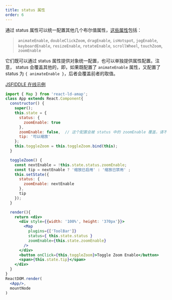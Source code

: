 ```yaml
---
title: status 属性
order: 6
---
```


通过 status 属性可以统一配置其他几个布尔值属性，[这些属性](https://github.com/ElemeFE/react-ld-amap/blob/master/components/map/index.js#L46)包括：
> `animateEnable`,  `doubleClickZoom`,  `dragEnable`,  `isHotspot`,  `jogEnable`,  `keyboardEnable`,  `resizeEnable`,  `rotateEnable`,  `scrollWheel`,  `touchZoom`, `zoomEnable`

它们既可以通过 status 属性提供对象统一配置，也可以单独提供属性配置。注意， status 会覆盖其他的，即，如果既配置了 `animateEnable` 属性，又配置了 status 为 `{ animateEnable }`，后者会覆盖前者的取值。

[JSFIDDLE 在线示例](https://jsfiddle.net/ioslh/y9cv20cv/2/)

```jsx
import { Map } from 'react-ld-amap';
class App extends React.Component{
  constructor() {
    super();
    this.state = {
      status: {
        zoomEnable: true
      },
      zoomEnable: false,  // 这个配置会被 status 中的 zoomEnable 覆盖，请不要这样同时配置两者
      tip: '可以缩放'
    };
    this.toggleZoom = this.toggleZoom.bind(this);
  }

  toggleZoom() {
    const nextEnable = !this.state.status.zoomEnable;
    const tip = nextEnable ? '缩放已启用' : '缩放已禁用' ;
    this.setState({
      status: {
        zoomEnable: nextEnable
      },
      tip
    });
  }

  render(){
    return <div>
      <div style={{width: '100%', height: '370px'}}>
        <Map 
          plugins={['ToolBar']}
          status={ this.state.status }
          zoomEnable={this.state.zoomEnable}
        />
      </div>
      <button onClick={this.toggleZoom}>Toggle Zoom Enable</button>
      <span>{this.state.tip}</span>
    </div>
  }
}
ReactDOM.render(
  <App/>,
  mountNode
)
```
